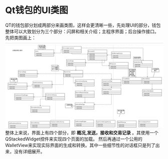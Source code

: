 # Qt钱包的UI类图
QT的钱包部分划成两部分来画类图，这样会更清晰一些，先处理UI的部分，钱包整体可以大致划分为三个部分：闪屏和相关介绍；主程序界面；后台操作接口。
</br>
先把类图画上：
</br>
![钱包类图UI](img/wallet-ui.png)
</br>
整体上来说，界面上有四个部分，即 **概况,发送，接收和交易记录** 。其使用一个QStackedWidget控件来实现四个页面的加载。
然后再通过一个公用的WalletView来实现实际界面的生成和转换。其中一些细节性的对话框只是列了出来，没有详细展开。
